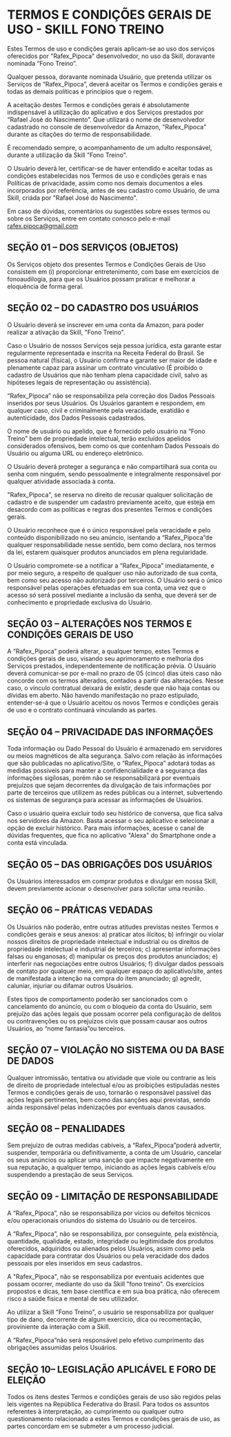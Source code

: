 # TERMOS E CONDIÇÕES GERAIS DE USO - SKILL FONO TREINO

Estes Termos de uso e condições gerais aplicam-se ao uso dos serviços oferecidos por "Rafex_Pipoca" desenvolvedor, no uso da Skill, doravante nominada “Fono Treino”.


Qualquer pessoa, doravante nominada Usuário, que pretenda utilizar os Serviços de “Rafex_Pipoca”, deverá aceitar os Termos e condições gerais e todas as demais políticas e princípios que o regem.

A aceitação destes Termos e condições gerais é absolutamente indispensável à utilização do aplicativo e dos Serviços prestados por “Rafael José do Nascimento”. Que utilizará o nome de desenvolvedor cadastrado no console de desenvolvedor da Amazon, "Rafex_Pipoca" durante as citações do termo de responsabilidade.

É recomendado sempre, o acompanhamento de um adulto responsável, durante a utilização da Skill "Fono Treino".


O Usuário deverá ler, certificar-se de haver entendido e aceitar todas as condições estabelecidas nos Termos de uso e condições gerais e nas Políticas de privacidade, assim como nos demais documentos a eles incorporados por referência, antes de seu cadastro como Usuário, de uma Skill, criáda por "Rafael José do Nascimento".

Em caso de dúvidas, comentários ou sugestões sobre esses termos ou sobre os Serviços, entre em contato conosco pelo e-mail rafex.pipoca@gmail.com


## SEÇÃO 01 – DOS SERVIÇOS (OBJETOS)

Os Serviços objeto dos presentes Termos e Condições Gerais de Uso consistem em (i) proporcionar entretenimento, com base em exercícios de fonoaudilogia, para que os Usuários possam praticar e melhorar a eloquência de forma geral.

## SEÇÃO 02 – DO CADASTRO DOS USUÁRIOS

O Usuário deverá se inscrever em uma conta da Amazon, para poder realizar a ativação da Skill, "Fono Treino".

Caso o Usuário de nossos Serviços seja pessoa jurídica, esta garante estar regularmente representada e inscrita na Receita Federal do Brasil. Se pessoa natural (física), o Usuário confirma e garante ser maior de idade e plenamente capaz para assinar um contrato vinculativo (É proibido o cadastro de Usuários que não tenham plena capacidade civil, salvo as hipóteses legais de representação ou assistência).

“Rafex_Pipoca” não se responsabiliza pela correção dos Dados Pessoais inseridos por seus Usuários. Os Usuários garantem e respondem, em qualquer caso, civil e criminalmente pela veracidade, exatidão e autenticidade, dos Dados Pessoais cadastrados.

O nome de usuário ou apelido, que é fornecido pelo usuário na “Fono Treino”  bem de propriedade intelectual, terão excluídos apelidos considerados ofensivos, bem como os que contenham Dados Pessoais do Usuário ou alguma URL ou endereço eletrônico.

O Usuário deverá proteger a segurança e não compartilhará sua conta ou senha com ninguém, sendo pessoalmente e integralmente responsável por qualquer atividade associada à conta.

"Rafex_Pipoca", se reserva no direito de recusar qualquer solicitação de cadastro e de suspender um cadastro previamente aceito, que esteja em desacordo com as políticas e regras dos presentes Termos e condições gerais.

O Usuário reconhece que é o único responsável pela veracidade e pelo conteúdo disponibilizado no seu anúncio, isentando a “Rafex_Pipoca”de qualquer responsabilidade nesse sentido, bem como declara, nos termos da lei, estarem quaisquer produtos anunciados em plena regularidade.

O Usuário compromete-se a notificar a “Rafex_Pipoca” imediatamente, e por meio seguro, a respeito de qualquer uso não autorizado de sua conta, bem como seu acesso não autorizado por terceiros. O Usuário será o único responsável pelas operações efetuadas em sua conta, uma vez que o acesso só será possível mediante a inclusão da senha, que deverá ser de conhecimento e propriedade exclusiva do Usuário. 

## SEÇÃO 03 – ALTERAÇÕES NOS TERMOS E CONDIÇÕES GERAIS DE USO

A “Rafex_Pipoca” poderá alterar, a qualquer tempo, estes Termos e condições gerais de uso, visando seu aprimoramento e melhoria dos Serviços prestados, independentemente de notificação prévia. O Usuário deverá comunicar-se por e-mail no prazo de 05 (cinco) dias úteis caso não concorde com os termos alterados, contados a partir das alterações. Nesse caso, o vínculo contratual deixará de existir, desde que não haja contas ou dívidas em aberto. Não havendo manifestação no prazo estipulado, entender-se-á que o Usuário aceitou os novos Termos e condições gerais de uso e o contrato continuará vinculando as partes.

## SEÇÃO 04 – PRIVACIDADE DAS INFORMAÇÕES

Toda informação ou Dado Pessoal do Usuário é armazenado em servidores ou meios magnéticos de alta segurança. Salvo com relação às informações que são publicadas no aplicativo/Site, o “Rafex_Pipoca” adotará todas as medidas possíveis para manter a confidencialidade e a segurança das informações sigilosas, porém não se responsabilizará por eventuais prejuízos que sejam decorrentes da divulgação de tais informações por parte de terceiros que utilizem as redes públicas ou a internet, subvertendo os sistemas de segurança para acessar as informações de Usuários.

Caso o usuário queira excluir todo seu histórico de conversa, que fica salva nos servidores da Amazon. Basta acessar o seu aplicativo e selecionar a opção de excluir histórico.
Para mais informações, acesse o canal de dúvidas frequentes, que fica no aplicativo "Alexa" do Smartphone onde a conta está vinculada.


## SEÇÃO 05 – DAS OBRIGAÇÕES DOS USUÁRIOS

Os Usuários interessados em comprar produtos e divulgar em nossa Skill, devem previamente acionar o desenvolver para solicitar uma reunião. 

## SEÇÃO 06 – PRÁTICAS VEDADAS

Os Usuários não poderão, entre outras atitudes previstas nestes Termos e condições gerais e seus anexos: a) praticar atos ilícitos; b) infringir ou violar nossos direitos de propriedade intelectual e industrial ou os direitos de propriedade intelectual e industrial de terceiros; c) apresentar informações falsas ou enganosas; d) manipular os preços dos produtos anunciados; e) interferir nas negociações entre outros Usuários; f) divulgar dados pessoais de contato por qualquer meio, em qualquer espaço do aplicativo/site, antes de manifestada a intenção na compra do item anunciado; g) agredir, caluniar, injuriar ou difamar outros Usuários.

Estes tipos de comportamento poderão ser sancionados com o cancelamento do anúncio, ou com o bloqueio da conta do Usuário, sem prejuízo das ações legais que possam ocorrer pela configuração de delitos ou contravenções ou os prejuízos civis que possam causar aos outros Usuários, ao “nome fantasia”ou terceiros.

## SEÇÃO 07 – VIOLAÇÃO NO SISTEMA OU DA BASE DE DADOS

Qualquer intromissão, tentativa ou atividade que viole ou contrarie as leis de direito de propriedade intelectual e/ou as proibições estipuladas nestes Termos e condições gerais de uso, tornarão o responsável passível das ações legais pertinentes, bem como das sanções aqui previstas, sendo ainda responsável pelas indenizações por eventuais danos causados.

## SEÇÃO 08 – PENALIDADES

Sem prejuízo de outras medidas cabíveis, a “Rafex_Pipoca”poderá advertir, suspender, temporária ou definitivamente, a conta de um Usuário, cancelar os seus anúncios ou aplicar uma sanção que impacte negativamente em sua reputação, a qualquer tempo, iniciando as ações legais cabíveis e/ou suspendendo a prestação de seus Serviços.

## SEÇÃO 09 - LIMITAÇÃO DE RESPONSABILIDADE

A “Rafex_Pipoca”, não se responsabiliza por vícios ou defeitos técnicos e/ou operacionais oriundos do sistema do Usuário ou de terceiros.

A “Rafex_Pipoca”, não se responsabiliza, por conseguinte, pela existência, quantidade, qualidade, estado, integridade ou legitimidade dos produtos oferecidos, adquiridos ou alienados pelos Usuários, assim como pela capacidade para contratar dos Usuários ou pela veracidade dos dados pessoais por eles inseridos em seus cadastros. 

A "Rafex_Pipoca", não se responsabiliza por eventuais acidentes que possam ocorrer, mediante do uso da Skill "fono treino". Os exercícios propostos e dicas, tem base científica e em sua boa prática, não oferecem risco a saúde fisica e mental de seu utilizador.

Ao utilizar a Skill "Fono Treino", o usuário se responsabiliza por qualquer tipo de dano, decorrente de algum exercício, dica ou recomentação, proviniente da interação com a Skill.

A “Rafex_Pipoca”não será responsável pelo efetivo cumprimento das obrigações assumidas pelos Usuários. 

## SEÇÃO 10– LEGISLAÇÃO APLICÁVEL E FORO DE ELEIÇÃO

 Todos os itens destes Termos e condições gerais de uso são regidos pelas leis vigentes na República Federativa do Brasil. Para todos os assuntos referentes à interpretação, ao cumprimento ou qualquer outro questionamento relacionado a estes Termos e condições gerais de uso, as partes concordam em se submeter a um processo judicial.
